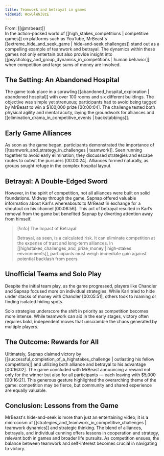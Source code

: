 ```yaml
---
title: Teamwork and betrayal in games
videoId: WcwGleN38zE
---
```


From: [[@mrbeast]] <br/> 
In the action-packed world of [[high_stakes_competitions | competitive games]] on platforms such as YouTube, MrBeast's [[extreme_hide_and_seek_game | hide-and-seek challenges]] stand out as a compelling example of teamwork and betrayal. The dynamics within these games not only entertain but also provide insight into [[psychology_and_group_dynamics_in_competitions | human behavior]] when competition and large sums of money are involved.

## The Setting: An Abandoned Hospital

The game took place in a sprawling [[abandoned_hospital_exploration | abandoned hospital]] with over 100 rooms and six different buildings. The objective was simple yet strenuous; participants had to avoid being tagged by MrBeast to win a $100,000 prize [<a class="yt-timestamp" data-t="00:00:04">00:00:04</a>]. The challenge tested both physical agility and mental acuity, laying the groundwork for alliances and [[elimination_drama_in_competitive_events | backstabbings]].

## Early Game Alliances

As soon as the game began, participants demonstrated the importance of [[teamwork_and_strategy_in_challenges | teamwork]]. Seen running together to avoid early elimination, they discussed strategies and escape routes to outwit the pursuers [<a class="yt-timestamp" data-t="00:00:24">00:00:24</a>]. Alliances formed naturally, as groups sought refuge in the complex hospital layout.

## Betrayal: A Double-Edged Sword

However, in the spirit of competition, not all alliances were built on solid foundations. Midway through the game, Sapnap offered valuable information about Karl's whereabouts to MrBeast in exchange for a shoutout on his channel [<a class="yt-timestamp" data-t="00:06:56">00:06:56</a>]. This act of betrayal resulted in Karl’s removal from the game but benefited Sapnap by diverting attention away from himself.

> [!info] The Impact of Betrayal
> 
> Betrayal, as seen, is a calculated risk. It can eliminate competition at the expense of trust and long-term alliances. In [[highstakes_challenges_and_prize_money | high-stakes environments]], participants must weigh immediate gain against potential backlash from peers.

## Unofficial Teams and Solo Play

Despite the initial team play, as the game progressed, players like Chandler and Sapnap focused more on individual strategies. While Karl tried to hide under stacks of money with Chandler [<a class="yt-timestamp" data-t="00:05:51">00:05:51</a>], others took to roaming or finding isolated hiding spots.

Solo strategies underscore the shift in priority as competition becomes more intense. While teamwork can aid in the early stages, victory often requires bold, independent moves that unscramble the chaos generated by multiple players.

## The Outcome: Rewards for All

Ultimately, Sapnap claimed victory by [[successful_completion_of_a_highstakes_challenge | outlasting his fellow competitors]] and utilizing both alliance and betrayal to his advantage [<a class="yt-timestamp" data-t="16:02">00:16:02</a>]. The game concluded with MrBeast announcing a reward not only for the winner but also for all participants — each leaving with $5,000 [<a class="yt-timestamp" data-t="16:21">00:16:21</a>]. This generous gesture highlighted the overarching theme of the game: competition may be fierce, but community and shared experience are equally valuable.

## Conclusion: Lessons from the Game

MrBeast's hide-and-seek is more than just an entertaining video; it is a microcosm of [[strategies_and_teamwork_in_competitive_challenges | teamwork dynamics]] and strategic thinking. The blend of alliances, betrayals, and individual cunning offers lessons in cooperation and strategy, relevant both in games and broader life pursuits. As competition ensues, the balance between teamwork and self-interest becomes crucial in navigating to victory.